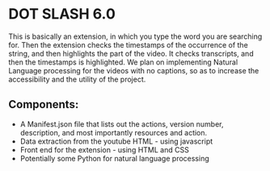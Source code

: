 # DOT SLASH 6.0

This is basically an extension, in which you type the word you are searching for.
Then the extension checks the timestamps of the occurrence of the string, and then highlights the part of the video.
It checks transcripts, and then the timestamps is highlighted.
We plan on  implementing  Natural Language processing for the videos with no captions, so as to increase the accessibility and the utility of the project.


## Components:
<ul>
<li>A Manifest.json file that lists out the actions, version number, description, and most importantly resources and action.</li>
<li>Data extraction from the youtube HTML - using javascript</li>
<li>Front end for the extension - using HTML and CSS</li>
<li>Potentially some Python for natural language processing</li>
</ul>


